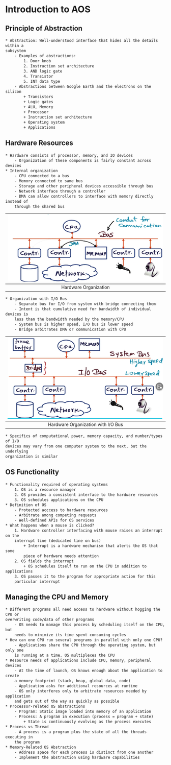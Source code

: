 # Introduction to AOS

## Principle of Abstraction

    * Abstraction: Well-understood interface that hides all the details within a
    subsystem
        - Examples of abstractions:
            1. Door knob
            2. Instruction set architecture
            3. AND logic gate
            4. Transistor
            5. INT data type
        - Abstractions between Google Earth and the electrons on the silicon
            + Transistors
            + Logic gates
            + ALU, Memory
            + Processor
            + Instruction set architecture
            + Operating system
            + Applications

## Hardware Resources

    * Hardware consists of processor, memory, and IO devices
        - Organization of these components is fairly constant across devices
    * Internal organization
        - CPU connected to a bus
        - Memory connected to same bus
        - Storage and other peripheral devices accessible through bus
        - Network interface through a controller
        - DMA can allow controllers to interface with memory directly instead of
        through the shared bus

| ![hardware](images/intro_hardware.png) |
|:--:|
| Hardware Organization |

    * Organization with I/O Bus
        - Separate bus for I/O from system with bridge connecting them
        - Intent is that cumulative need for bandwidth of individual devices is 
        less than the bandwidth needed by the memory/CPU
        - System bus is higher speed, I/O bus is lower speed
        - Bridge arbitrates DMA or communication with CPU

| ![iobus](images/intro_io_bus.png) |
|:--:|
| Hardware Organization with I/O Bus |

    * Specifics of computational power, memory capacity, and number/types of I/O
    devices may vary from one computer system to the next, but the underlying
    organization is similar

## OS Functionality

    * Functionality required of operating systems
        1. OS is a resource manager
        2. OS provides a consistent interface to the hardware resources
        3. OS schedules applications on the CPU
    * Definition of OS
        - Protected acccess to hardware resources
        - Arbitrate among competing requests
        - Well-defined APIs for OS services
    * What happens when a mouse is clicked?
        1. Hardware controller interfacing with mouse raises an interrupt on the
        interrupt line (dedicated line on bus)
            + Interrupt is a hardware mechanism that alerts the OS that some
            piece of hardware needs attention
        2. OS fields the interrupt
            + OS schedules itself to run on the CPU in addition to applications
        3. OS passes it to the program for appropriate action for this 
        particular interrupt

## Managing the CPU and Memory

    * Different programs all need access to hardware without hogging the CPU or
    overwriting code/data of other programs
        - OS needs to manage this process by scheduling itself on the CPU, but 
        needs to minimize its time spent consuming cycles
    * How can one CPU run several programs in parallel with only one CPU?
        - Applications share the CPU through the operating system, but only one
        is running at a time. OS multiplexes the CPU
    * Resource needs of applications include CPU, memory, peripheral devices
        - At the time of launch, OS knows enough about the application to create
        a memory footprint (stack, heap, global data, code)
        - Application asks for additional resources at runtime
        - OS only interferes only to arbitrate resources needed by application
        and gets out of the way as quickly as possible
    * Processor-related OS abstractions
        - Program: Static image loaded into memory of an application
        - Process: A program in execution (process = program + state)
            + State is continuously evolving as the process executes
    * Process vs Thread
        - A process is a program plus the state of all the threads executing in
        the program
    * Memory-Related OS Abstraction
        - Address space for each process is distinct from one another
        - Implement the abstraction using hardware capabilities
